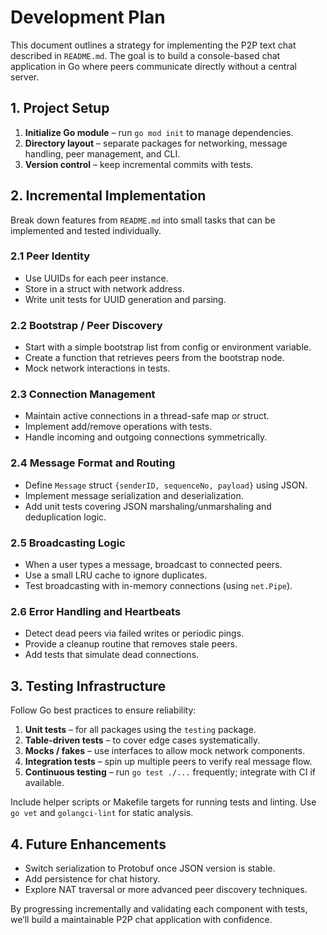 # Development Plan

This document outlines a strategy for implementing the P2P text chat described in `README.md`. The goal is to build a console-based chat application in Go where peers communicate directly without a central server.

## 1. Project Setup

1. **Initialize Go module** – run `go mod init` to manage dependencies.
2. **Directory layout** – separate packages for networking, message handling, peer management, and CLI.
3. **Version control** – keep incremental commits with tests.

## 2. Incremental Implementation

Break down features from `README.md` into small tasks that can be implemented and tested individually.

### 2.1 Peer Identity

- Use UUIDs for each peer instance.
- Store in a struct with network address.
- Write unit tests for UUID generation and parsing.

### 2.2 Bootstrap / Peer Discovery

- Start with a simple bootstrap list from config or environment variable.
- Create a function that retrieves peers from the bootstrap node.
- Mock network interactions in tests.

### 2.3 Connection Management

- Maintain active connections in a thread-safe map or struct.
- Implement add/remove operations with tests.
- Handle incoming and outgoing connections symmetrically.

### 2.4 Message Format and Routing

- Define `Message` struct `{senderID, sequenceNo, payload}` using JSON.
- Implement message serialization and deserialization.
- Add unit tests covering JSON marshaling/unmarshaling and deduplication logic.

### 2.5 Broadcasting Logic

- When a user types a message, broadcast to connected peers.
- Use a small LRU cache to ignore duplicates.
- Test broadcasting with in-memory connections (using `net.Pipe`).

### 2.6 Error Handling and Heartbeats

- Detect dead peers via failed writes or periodic pings.
- Provide a cleanup routine that removes stale peers.
- Add tests that simulate dead connections.

## 3. Testing Infrastructure

Follow Go best practices to ensure reliability:

1. **Unit tests** – for all packages using the `testing` package.
2. **Table-driven tests** – to cover edge cases systematically.
3. **Mocks / fakes** – use interfaces to allow mock network components.
4. **Integration tests** – spin up multiple peers to verify real message flow.
5. **Continuous testing** – run `go test ./...` frequently; integrate with CI if available.

Include helper scripts or Makefile targets for running tests and linting. Use `go vet` and `golangci-lint` for static analysis.

## 4. Future Enhancements

- Switch serialization to Protobuf once JSON version is stable.
- Add persistence for chat history.
- Explore NAT traversal or more advanced peer discovery techniques.

By progressing incrementally and validating each component with tests, we’ll build a maintainable P2P chat application with confidence.
